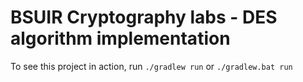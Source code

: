 # BSUIR Cryptography labs - DES algorithm implementation

To see this project in action, run ```./gradlew run``` or ```./gradlew.bat run```
